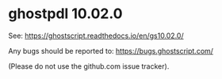 # ghostpdl 10.02.0

See:
https://ghostscript.readthedocs.io/en/gs10.02.0/

Any bugs should be reported to:
https://bugs.ghostscript.com/

(Please do not use the github.com issue tracker).
